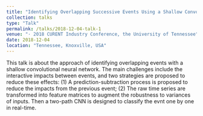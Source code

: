 ```yaml
---
title: "Identifying Overlapping Successive Events Using a Shallow Convolutional Neural Network"
collection: talks
type: "Talk"
permalink: /talks/2018-12-04-talk-1
venue: "· 2018 CURENT Industry Conference, the University of Tennessee"
date: 2018-12-04
location: "Tennessee, Knoxville, USA"
---
```


This talk is about the approach of identifying overlapping events with a shallow convolutional neural network. The main challenges include the interactive impacts between events, and two strategies are proposed to reduce these effects: (1) A prediction-subtraction process is proposed to reduce the impacts from the previous event; (2) The raw time series are transformed into feature matrices to augment the robustness to variances of inputs. Then a two-path CNN is designed to classify the evnt one by one in real-time.
